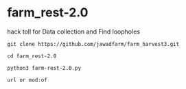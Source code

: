 # farm_rest-2.0
hack toll for Data collection and Find loopholes

`git clone https://github.com/jawadfarm/farm_harvest3.git`

`cd farm_rest-2.0`

`python3 farm-rest-2.0.py`

`url or mod:of`
